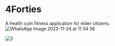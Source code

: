 # 4Forties
A health cum fitness application for elder citizens.
![WhatsApp Image 2022-11-24 at 11 34 56](https://user-images.githubusercontent.com/76910737/204062791-b6cf3ab7-ee7d-4004-bfca-ae8eca0e0ce8.jpg)

![2](https://user-images.githubusercontent.com/76910737/204062787-a772c1ea-b027-49af-9369-bab2d432af04.jpg)
